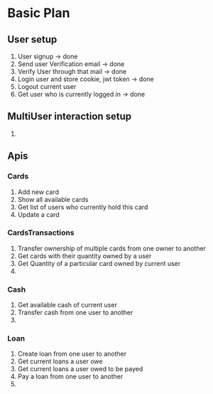 # Basic Plan

## User setup

1. User signup -> done
2. Send user Verification email -> done
3. Verify User through that mail -> done
4. Login user and store cookie, jwt token -> done
5. Logout current user
6. Get user who is currently logged in -> done

## MultiUser interaction setup

1. 



## Apis

### Cards

1. Add new card
2. Show all available cards
3. Get list of users who currently hold this card
4. Update a card

### CardsTransactions

1. Transfer ownership of multiple cards from one owner to another
2. Get cards with their quantity owned by a user
3. Get Quantity of a particular card owned by current user
4. 

### Cash

1. Get available cash of current user
2. Transfer cash from one user to another
3. 

### Loan

1. Create loan from one user to another
2. Get current loans a user owe
3. Get current loans a user owed to be payed
4. Pay a loan from one user to another
5. 
